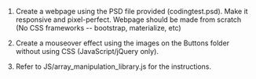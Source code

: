 1. Create a webpage using the PSD file provided (codingtest.psd). Make it responsive and pixel-perfect. Webpage should be made from scratch (No CSS frameworks -- bootstrap, materialize, etc)
   
2. Create a mouseover effect using the images on the Buttons folder without using CSS (JavaScript/jQuery only).
   
3. Refer to JS/array_manipulation_library.js for the instructions.